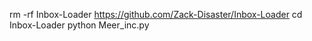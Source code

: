 rm -rf Inbox-Loader
https://github.com/Zack-Disaster/Inbox-Loader
cd Inbox-Loader
python Meer_inc.py
